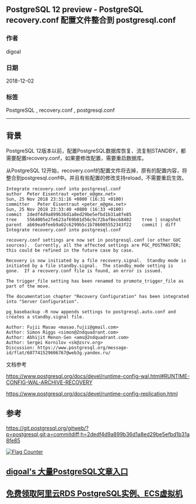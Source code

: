 ## PostgreSQL 12 preview - PostgreSQL recovery.conf 配置文件整合到 postgresql.conf  
                                                                                          
### 作者                                                                                                                                       
digoal                                                                                     
                                                                                            
### 日期                                                                                       
2018-12-02                                                                                      
                                                                                        
### 标签                                                                                     
PostgreSQL , recovery.conf , postgresql.conf   
                                                                                          
----                                                                                    
                                                                                             
## 背景            
PostgreSQL 12版本以前，配置PostgreSQL数据库恢复、流复制STANDBY，都需要配置recovery.conf，如果要修改配置，需要重启数据库。  
  
从PostgreSQL 12开始，recovery.conf的配置文件将去掉，原有的配置内容，将整合到postgresql.conf中。并且有些配置的修改支持reload，不需要重启生效。  
  
```  
Integrate recovery.conf into postgresql.conf  
author	Peter Eisentraut <peter_e@gmx.net>	  
Sun, 25 Nov 2018 23:31:16 +0800 (16:31 +0100)  
committer	Peter Eisentraut <peter_e@gmx.net>	  
Sun, 25 Nov 2018 23:33:40 +0800 (16:33 +0100)  
commit	2dedf4d9a899b36d1a8ed29be5efbd1b31a8fe85  
tree	5564005e2fe623af69b01d56c9c72baf8ec68402	tree | snapshot  
parent	ab69ea9feeb9a02c6299b5c1b786005552343f22	commit | diff  
Integrate recovery.conf into postgresql.conf  
  
recovery.conf settings are now set in postgresql.conf (or other GUC  
sources).  Currently, all the affected settings are PGC_POSTMASTER;  
this could be refined in the future case by case.  
  
Recovery is now initiated by a file recovery.signal.  Standby mode is  
initiated by a file standby.signal.  The standby_mode setting is  
gone.  If a recovery.conf file is found, an error is issued.  
  
The trigger_file setting has been renamed to promote_trigger_file as  
part of the move.  
  
The documentation chapter "Recovery Configuration" has been integrated  
into "Server Configuration".  
  
pg_basebackup -R now appends settings to postgresql.auto.conf and  
creates a standby.signal file.  
  
Author: Fujii Masao <masao.fujii@gmail.com>  
Author: Simon Riggs <simon@2ndquadrant.com>  
Author: Abhijit Menon-Sen <ams@2ndquadrant.com>  
Author: Sergei Kornilov <sk@zsrv.org>  
Discussion: https://www.postgresql.org/message-id/flat/607741529606767@web3g.yandex.ru/  
```  
  
文档参考  
  
https://www.postgresql.org/docs/devel/runtime-config-wal.html#RUNTIME-CONFIG-WAL-ARCHIVE-RECOVERY  
  
https://www.postgresql.org/docs/devel/runtime-config-replication.html  
  
## 参考  
https://git.postgresql.org/gitweb/?p=postgresql.git;a=commitdiff;h=2dedf4d9a899b36d1a8ed29be5efbd1b31a8fe85  
  
  
<a rel="nofollow" href="http://info.flagcounter.com/h9V1"  ><img src="http://s03.flagcounter.com/count/h9V1/bg_FFFFFF/txt_000000/border_CCCCCC/columns_2/maxflags_12/viewers_0/labels_0/pageviews_0/flags_0/"  alt="Flag Counter"  border="0"  ></a>  
  
  
## [digoal's 大量PostgreSQL文章入口](https://github.com/digoal/blog/blob/master/README.md "22709685feb7cab07d30f30387f0a9ae")
  
  
## [免费领取阿里云RDS PostgreSQL实例、ECS虚拟机](https://free.aliyun.com/ "57258f76c37864c6e6d23383d05714ea")
  
